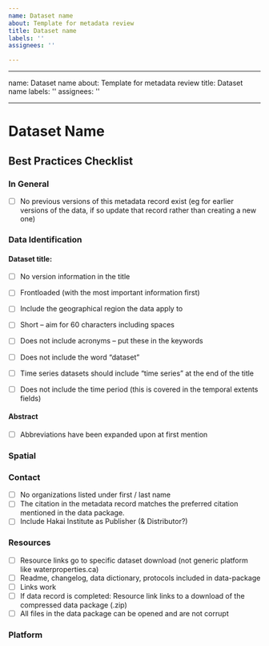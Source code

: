 ```yaml
---
name: Dataset name
about: Template for metadata review
title: Dataset name
labels: ''
assignees: ''

---
```


---
name: Dataset name
about: Template for metadata review
title: Dataset name
labels: ''
assignees: ''

---

# Dataset Name

## Best Practices Checklist

### In General
- [ ] No previous versions of this metadata record exist (eg for earlier versions of the data, if so update that record rather than creating a new one)

### Data Identification

#### Dataset title:

- [ ] No version information in the title
- [ ] Frontloaded (with the most important information first) 
- [ ] Include the geographical region the data apply to 
- [ ] Short – aim for 60 characters including spaces 
- [ ] Does not include acronyms – put these in the keywords 
- [ ] Does not include the word “dataset” 
- [ ] Time series datasets should include “time series” at the end of the title 
- [ ] Does not include the time period (this is covered in the temporal extents fields)


#### Abstract

- [ ] Abbreviations have been expanded upon at first mention

### Spatial

### Contact

- [ ] No organizations listed under first / last name
- [ ] The citation in the metadata record matches the preferred citation mentioned in the data package. 
- [ ]  Include Hakai Institute as Publisher (& Distributor?)

### Resources

- [ ] Resource links go to specific dataset download (not generic platform like waterproperties.ca)
- [ ] Readme, changelog, data dictionary, protocols included in data-package
- [ ] Links work
- [ ] If data record is completed: Resource link links to a download of the compressed data package (.zip)
- [ ] All files in the data package can be opened and are not corrupt

### Platform
